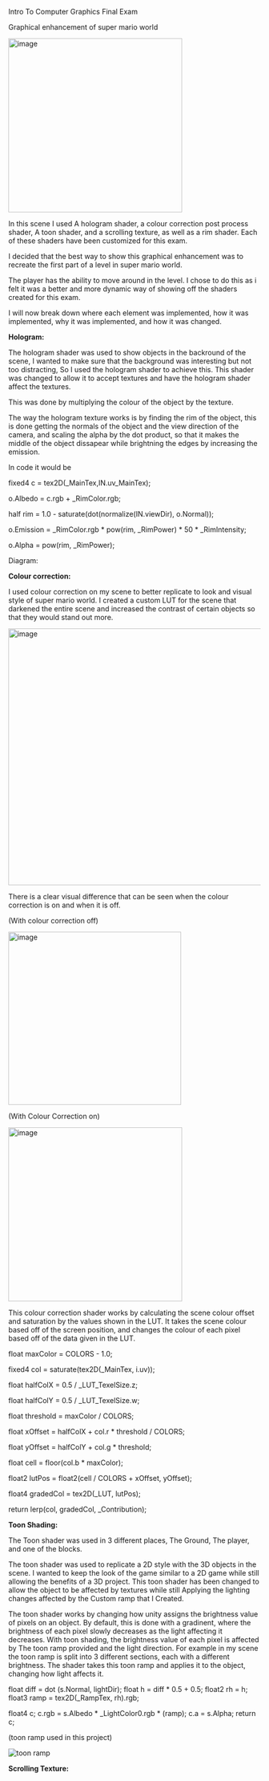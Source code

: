 Intro To Computer Graphics Final Exam


Graphical enhancement of super mario world

<img width="347" alt="image" src="https://github.com/user-attachments/assets/3d19cfb3-4bb4-4dc0-96f2-e46db0e020d5">


In this scene I used A hologram shader, a colour correction post process shader, A toon shader, and a scrolling texture, as well as a rim shader. Each of these shaders have been customized for this exam. 

I decided that the best way to show this graphical enhancement was to recreate the first part of a level in super mario world. 

The player has the ability to move around in the level. I chose to do this as i felt it was a better and more dynamic way of showing off the shaders created for this exam. 

I will now break down where each element was implemented, how it was implemented, why it was implemented, and how it was changed.


**Hologram:**

The hologram shader was used to show objects in the backround of the scene, I wanted to make sure that the background was interesting but not too distracting, So I used the hologram shader to achieve this. This shader was changed to allow it to accept textures and have the hologram shader affect the textures. 


This was done by multiplying the colour of the object by the texture. 

The way the hologram texture works is by finding the rim of the object, this is done getting the normals of the object and the view direction of the camera, and scaling the alpha by the dot product, so that it makes the middle of the object dissapear while brightning the edges by increasing the emission. 

In code it would be 

fixed4 c =  tex2D(_MainTex,IN.uv_MainTex);

o.Albedo = c.rgb + _RimColor.rgb;


half rim = 1.0 - saturate(dot(normalize(IN.viewDir), o.Normal));

o.Emission = _RimColor.rgb * pow(rim, _RimPower) * 50 * _RimIntensity;

o.Alpha = pow(rim, _RimPower); 

Diagram:









**Colour correction:**


I used colour correction on my scene to better replicate to look and visual style of super mario world. I created a custom LUT for the scene that darkened the entire scene and increased the contrast of certain objects so that they would stand out more. 
                
<img width="512" alt="image" src="https://github.com/user-attachments/assets/c750fd00-3399-48e3-b50c-06c55272c92a">



There is a clear visual difference that can be seen when the colour correction is on and when it is off. 

(With colour correction off)

<img width="345" alt="image" src="https://github.com/user-attachments/assets/20e52d5a-9f21-4441-89f0-f9a99705f4f3">



(With Colour Correction on)

<img width="347" alt="image" src="https://github.com/user-attachments/assets/3d19cfb3-4bb4-4dc0-96f2-e46db0e020d5">


This colour correction shader works by calculating the scene colour offset and saturation by the values shown in the LUT. 
It takes the scene colour based off of the screen position, and changes the colour of each pixel based off of the data given in the LUT. 


float maxColor = COLORS - 1.0;

fixed4 col = saturate(tex2D(_MainTex, i.uv));

float halfColX = 0.5 / _LUT_TexelSize.z;

float halfColY = 0.5 / _LUT_TexelSize.w;

float threshold = maxColor / COLORS;

float xOffset = halfColX + col.r * threshold /
COLORS;

float yOffset = halfColY + col.g * threshold;

float cell = floor(col.b * maxColor);

float2 lutPos = float2(cell / COLORS + xOffset,
yOffset);

float4 gradedCol = tex2D(_LUT, lutPos);

return lerp(col, gradedCol, _Contribution);



**Toon Shading:**


The Toon shader was used in 3 different places, The Ground, The player, and one of the blocks. 

The toon shader was used to replicate a 2D style with the 3D objects in the scene. I wanted to keep the look of the game similar to a 2D game while still allowing the benefits of a 3D project. This toon shader has been changed to allow the object to be affected by textures while still Applying the lighting changes affected by the Custom ramp that I Created. 

The toon shader works by changing how unity assigns the brightness value of pixels on an object. By default, this is done with a gradinent, where the brightness of each pixel slowly decreases as the light affecting it decreases. With toon shading, the brightness value of each pixel is affected by The toon ramp provided and the light direction. For example in my scene the toon ramp is split into 3 different sections, each with a different brightness. The shader takes this toon ramp and applies it to the object, changing how light affects it. 

float diff  = dot (s.Normal, lightDir);
 float h = diff * 0.5 + 0.5;
 float2 rh = h;
 float3 ramp = tex2D(_RampTex, rh).rgb;

 float4 c;
 c.rgb = s.Albedo * _LightColor0.rgb * (ramp);
 c.a = s.Alpha;
 return c;



(toon ramp used in this project)

![toon ramp](https://github.com/user-attachments/assets/a6862646-6221-4ddc-a7dd-e8c6ee0d72d5)


**Scrolling Texture:**






